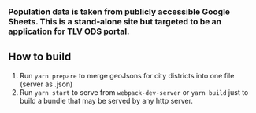 ### Population data is taken from publicly accessible Google Sheets. This is a stand-alone site but targeted to be an application for TLV ODS portal.

## How to build
1. Run <code>yarn prepare</code> to merge geoJsons for city districts into one file (server as .json)
2. Run <code>yarn start</code> to serve from <code>webpack-dev-server</code> or <code>yarn build</code> just to build a bundle that may be served by any http server.
